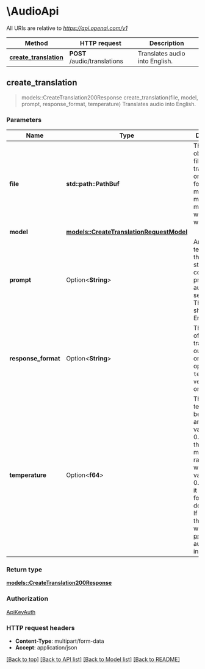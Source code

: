 # \AudioApi

All URIs are relative to *https://api.openai.com/v1*

Method | HTTP request | Description
------------- | ------------- | -------------
[**create_translation**](AudioApi.md#create_translation) | **POST** /audio/translations | Translates audio into English.



## create_translation

> models::CreateTranslation200Response create_translation(file, model, prompt, response_format, temperature)
Translates audio into English.

### Parameters


Name | Type | Description  | Required | Notes
------------- | ------------- | ------------- | ------------- | -------------
**file** | **std::path::PathBuf** | The audio file object (not file name) translate, in one of these formats: flac, mp3, mp4, mpeg, mpga, m4a, ogg, wav, or webm.  | [required] |
**model** | [**models::CreateTranslationRequestModel**](CreateTranslationRequest_model.md) |  | [required] |
**prompt** | Option<**String**> | An optional text to guide the model's style or continue a previous audio segment. The [prompt](/docs/guides/speech-to-text/prompting) should be in English.  |  |
**response_format** | Option<**String**> | The format of the transcript output, in one of these options: `json`, `text`, `srt`, `verbose_json`, or `vtt`.  |  |[default to json]
**temperature** | Option<**f64**> | The sampling temperature, between 0 and 1. Higher values like 0.8 will make the output more random, while lower values like 0.2 will make it more focused and deterministic. If set to 0, the model will use [log probability](https://en.wikipedia.org/wiki/Log_probability) to automatically increase the  |  |[default to 0]

### Return type

[**models::CreateTranslation200Response**](createTranslation_200_response.md)

### Authorization

[ApiKeyAuth](../README.md#ApiKeyAuth)

### HTTP request headers

- **Content-Type**: multipart/form-data
- **Accept**: application/json

[[Back to top]](#) [[Back to API list]](../README.md#documentation-for-api-endpoints) [[Back to Model list]](../README.md#documentation-for-models) [[Back to README]](../README.md)

